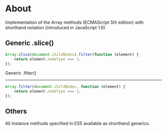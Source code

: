 About
===
Implementation of the Array methods (ECMAScript 5th edition) with shorthand notation (introduced in JavaScript 1.6)

Generic .slice()
---

```javascript
Array.slice(document.childNodes).filter(function (element) {
	return element.nodeType === 1;
});
```
Generic .filter()

---
```javascript
Array.filter(document.childNodes, function (element) {
	return element.nodeType === 1;
});
```

Others
---
All instance methods specified in ES5 available as shorthand generics.
